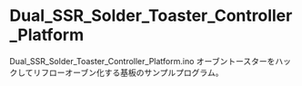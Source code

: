 Dual_SSR_Solder_Toaster_Controller_Platform
===========================================

Dual_SSR_Solder_Toaster_Controller_Platform.ino
オーブントースターをハックしてリフローオーブン化する基板のサンプルプログラム。
